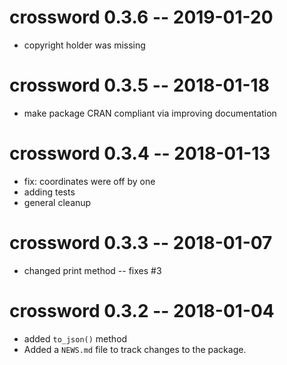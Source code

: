 

# crossword 0.3.6 -- 2019-01-20

* copyright holder was missing


# crossword 0.3.5 -- 2018-01-18

* make package CRAN compliant via improving documentation


# crossword 0.3.4 -- 2018-01-13

* fix: coordinates were off by one
* adding tests
* general cleanup


# crossword 0.3.3 -- 2018-01-07

* changed print method -- fixes #3


# crossword 0.3.2 -- 2018-01-04

* added `to_json()` method
* Added a `NEWS.md` file to track changes to the package.



